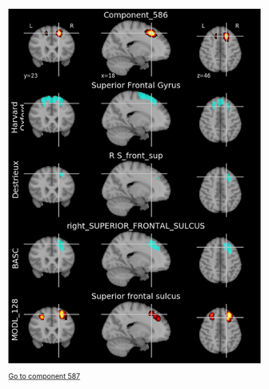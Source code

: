 


![586](preliminary/586.jpg "Component 586")

[Go to component 587](https://parietal-inria.github.io/MODL_atlas/1024/587 "Component 587")